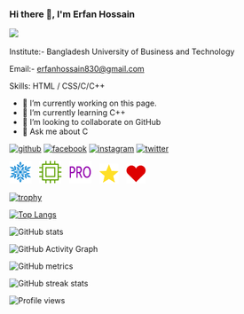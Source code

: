 ### Hi there 👋, I'm Erfan Hossain
![](https://encrypted-tbn0.gstatic.com/images?q=tbn:ANd9GcQHs7k4dJYFGxzOHhAtpQgFOTj0DqsfK9mbJw&usqp=CAU) 

Institute:- Bangladesh University of Business and Technology


Email:- erfanhossain830@gmail.com

Skills: HTML / CSS/C/C++

- 🔭 I’m currently working on this page. 
- 🌱 I’m currently learning C++ 
- 👯 I’m looking to collaborate on GitHub 
- 💬 Ask me about C 


[<img src='https://cdn.jsdelivr.net/npm/simple-icons@3.0.1/icons/github.svg' alt='github' height='40'>](https://github.com/ErfanHossain)  [<img src='https://cdn.jsdelivr.net/npm/simple-icons@3.0.1/icons/facebook.svg' alt='facebook' height='40'>](https://www.facebook.com/erfan.hossain.11)  [<img src='https://cdn.jsdelivr.net/npm/simple-icons@3.0.1/icons/instagram.svg' alt='instagram' height='40'>](https://www.instagram.com/erfanhossain.11/)  [<img src='https://cdn.jsdelivr.net/npm/simple-icons@3.0.1/icons/twitter.svg' alt='twitter' height='40'>](https://twitter.com/@ErfanHoossain)  

<a href='https://archiveprogram.github.com/'><img src='https://raw.githubusercontent.com/acervenky/animated-github-badges/master/assets/acbadge.gif' width='40' height='40'></a> <a href='https://docs.github.com/en/developers'><img src='https://raw.githubusercontent.com/acervenky/animated-github-badges/master/assets/devbadge.gif' width='40' height='40'></a> <a href='https://github.com/pricing'><img src='https://raw.githubusercontent.com/acervenky/animated-github-badges/master/assets/pro.gif' width='40' height='40'></a> <a href='https://stars.github.com/'><img src='https://raw.githubusercontent.com/acervenky/animated-github-badges/master/assets/starbadge.gif' width='35' height='35'></a> <a href='https://docs.github.com/en/github/supporting-the-open-source-community-with-github-sponsors'><img src='https://raw.githubusercontent.com/acervenky/animated-github-badges/master/assets/sponsorbadge.gif' width='35' height='35'></a> 

[![trophy](https://github-profile-trophy.vercel.app/?username=ErfanHossain)](https://github.com/ryo-ma/github-profile-trophy)

[![Top Langs](https://github-readme-stats.vercel.app/api/top-langs/?username=ErfanHossain)](https://github.com/anuraghazra/github-readme-stats)

![GitHub stats](https://github-readme-stats.vercel.app/api?username=ErfanHossain&show_icons=true&count_private=true)  

![GitHub Activity Graph](https://activity-graph.herokuapp.com/graph?username=ErfanHossain)  

![GitHub metrics](https://metrics.lecoq.io/ErfanHossain)  

![GitHub streak stats](https://streak-stats.demolab.com/?user=ErfanHossain)  

![Profile views](https://gpvc.arturio.dev/ErfanHossain)  
